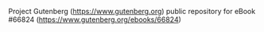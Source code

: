 Project Gutenberg (https://www.gutenberg.org) public repository for
eBook #66824 (https://www.gutenberg.org/ebooks/66824)

